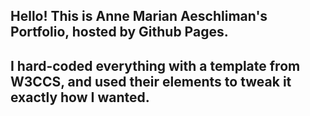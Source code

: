 ## Hello! This is Anne Marian Aeschliman's Portfolio, hosted by Github Pages.
## I hard-coded everything with a template from W3CCS, and used their elements to tweak it exactly how I wanted.

<!--
**AnneAeschliman/AnneAeschliman** is a ✨ _special_ ✨ repository because its `README.md` (this file) appears on your GitHub profile.

Here are some ideas to get you started:

- 🔭 I’m currently working on ...
- 🌱 I’m currently learning ...
- 👯 I’m looking to collaborate on ...
- 🤔 I’m looking for help with ...
- 💬 Ask me about ...
- 📫 How to reach me: ...
- 😄 Pronouns: ...
- ⚡ Fun fact: ...
-->
